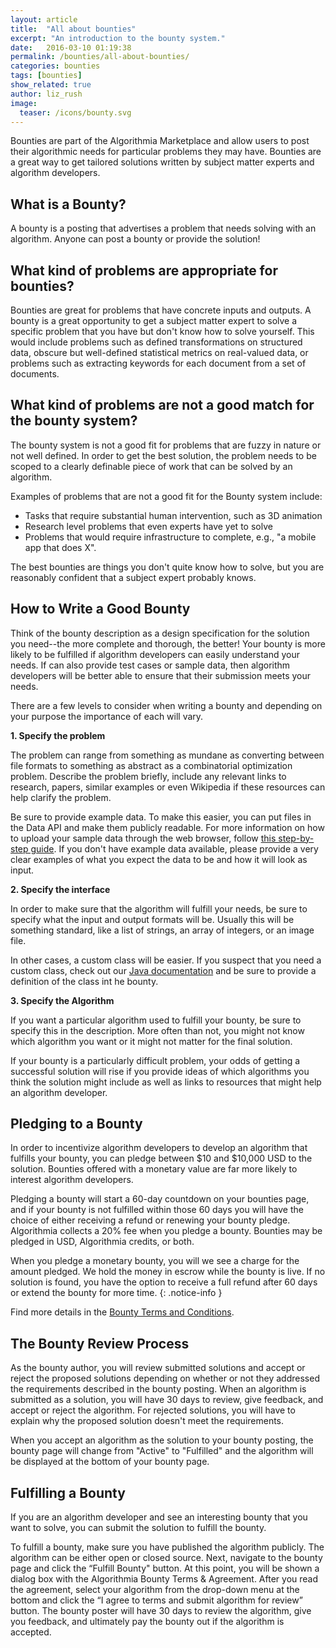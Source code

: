 ```yaml
---
layout: article
title:  "All about bounties"
excerpt: "An introduction to the bounty system."
date:   2016-03-10 01:19:38
permalink: /bounties/all-about-bounties/
categories: bounties
tags: [bounties]
show_related: true
author: liz_rush
image:
  teaser: /icons/bounty.svg
---
```


Bounties are part of the Algorithmia Marketplace and allow users to post their algorithmic needs for particular problems they may have. Bounties are a great way to get tailored solutions written by subject matter experts and algorithm developers.

## What is a Bounty?

A bounty is a posting that advertises a problem that needs solving with an algorithm. Anyone can post a bounty or provide the solution!

## What kind of problems are appropriate for bounties?

Bounties are great for problems that have concrete inputs and outputs. A bounty is a great opportunity to get a subject matter expert to solve a specific problem that you have but don't know how to solve yourself. This would include problems such as defined transformations on structured data, obscure but well-defined statistical metrics on real-valued data, or problems such as extracting keywords for each document from a set of documents.

## What kind of problems are not a good match for the bounty system?

The bounty system is not a good fit for problems that are fuzzy in nature or not well defined. In order to get the best solution, the problem needs to be scoped to a clearly definable piece of work that can be solved by an algorithm.


Examples of problems that are not a good fit for the Bounty system include:

* Tasks that require substantial human intervention, such as 3D animation
* Research level problems that even experts have yet to solve
* Problems that would require infrastructure to complete, e.g., "a mobile app that does X".

The best bounties are things you don't quite know how to solve, but you are reasonably confident that a subject expert probably knows.

## How to Write a Good Bounty

Think of the bounty description as a design specification for the solution you need--the more complete and thorough, the better! Your bounty is more likely to be fulfilled if algorithm developers can easily understand your needs. If can also provide test cases or sample data, then algorithm developers will be better able to ensure that their submission meets your needs.

There are a few levels to consider when writing a bounty and depending on your purpose the importance of each will vary.

**1. Specify the problem**

The problem can range from something as mundane as converting between file formats to something as abstract as a combinatorial optimization problem. Describe the problem briefly, include any relevant links to research, papers, similar examples or even Wikipedia if these resources can help clarify the problem.

Be sure to provide example data. To make this easier, you can put files in the Data API and make them publicly readable. For more information on how to upload your sample data through the web browser, follow [this step-by-step guide](/faqs/how-do-i-get-my-data-into-algorithmia/). If you don't have example data available, please provide a very clear examples of what you expect the data to be and how it will look as input.


**2. Specify the interface**

In order to make sure that the algorithm will fulfill your needs, be sure to specify what the input and output formats will be. Usually this will be something standard, like a list of strings, an array of integers, or an image file.

In other cases, a custom class will be easier. If you suspect that you need a custom class, check out our [Java documentation](https://algorithmia.com/docs/algorithm/java/) and be sure to provide a definition of the class int he bounty.

**3. Specify the Algorithm**

If you want a particular algorithm used to fulfill your bounty, be sure to specify this in the description. More often than not, you might not know which algorithm you want or it might not matter for the final solution.

If your bounty is a particularly difficult problem, your odds of getting a successful solution will rise if you provide ideas of which algorithms you think the solution might include as well as links to resources that might help an algorithm developer.

## Pledging to a Bounty

In order to incentivize algorithm developers to develop an algorithm that fulfills your bounty, you can pledge between $10 and $10,000 USD to the solution. Bounties offered with a monetary value are far more likely to interest algorithm developers.

Pledging a bounty will start a 60-day countdown on your bounties page, and if your bounty is not fulfilled within those 60 days you will have the choice of either receiving a refund or renewing your bounty pledge. Algorithmia collects a 20% fee when you pledge a bounty. Bounties may be pledged in USD, Algorithmia credits, or both.

When you pledge a monetary bounty, you will we see a charge for the amount pledged. We hold the money in escrow while the bounty is live. If no solution is found, you have the option to receive a full refund after 60 days or extend the bounty for more time.
{: .notice-info }

Find more details in the [Bounty Terms and Conditions](https://algorithmia.com/bounty_terms).

## The Bounty Review Process

As the bounty author, you will review submitted solutions and accept or reject the proposed solutions depending on whether or not they addressed the requirements described in the bounty posting. When an algorithm is submitted as a solution, you will have 30 days to review, give feedback, and accept or reject the algorithm. For rejected solutions, you will have to explain why the proposed solution doesn't meet the requirements.

When you accept an algorithm as the solution to your bounty posting, the bounty page will change from "Active" to "Fulfilled" and the algorithm will be displayed at the bottom of your bounty page.

## Fulfilling a Bounty

If you are an algorithm developer and see an interesting bounty that you want to solve, you can submit the solution to fulfill the bounty.

To fulfill a bounty, make sure you have published the algorithm publicly. The algorithm can be either open or closed source. Next, navigate to the bounty page and click the “Fulfill Bounty" button. At this point, you will be shown a dialog box with the Algorithmia Bounty Terms & Agreement. After you read the agreement, select your algorithm from the drop-down menu at the bottom and click the “I agree to terms and submit algorithm for review” button. The bounty poster will have 30 days to review the algorithm, give you feedback, and ultimately pay the bounty out if the algorithm is accepted.
